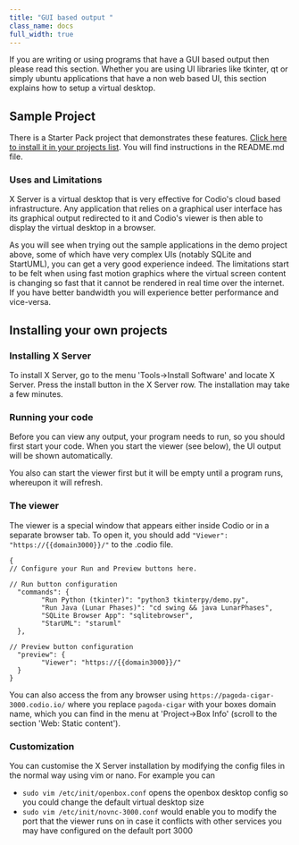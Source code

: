 ```yaml
---
title: "GUI based output "
class_name: docs
full_width: true
---
```


If you are writing or using programs that have a GUI based output then please read this section. Whether you are using UI libraries like tkinter, qt or simply ubuntu applications that have a non web based UI, this section explains how to setup a virtual desktop.

## Sample Project
There is a Starter Pack project that demonstrates these features. [Click here to install it in your projects list](https://codio.com/home/starter-packs/d9c00215-ec2a-46e7-b64e-85fab45b0872/). You will find instructions in the README.md file.

### Uses and Limitations
X Server is a virtual desktop that is very effective for Codio's cloud based infrastructure. Any application that relies on a graphical user interface has its graphical output redirected to it and Codio's viewer is then able to display the virtual desktop in a browser. 

As you will see when trying out the sample applications in the demo project above, some of which have very complex UIs (notably SQLite and StartUML), you can get a very good experience indeed. The limitations start to be felt when using fast motion graphics where the virtual screen content is changing so fast that it cannot be rendered in real time over the internet. If you have better bandwidth you will experience better performance and vice-versa.


## Installing your own projects

### Installing X Server
To install X Server, go to the menu 'Tools->Install Software' and locate X Server. Press the install button in the X Server row. The installation may take a few minutes.

### Running your code
Before you can view any output, your program needs to run, so you should first start your code. When you start the viewer (see below), the UI output will be shown automatically.

You also can start the viewer first but it will be empty until a program runs, whereupon it will refresh.

### The viewer
The viewer is a special window that appears either inside Codio or in a separate browser tab. To open it, you should add `"Viewer": "https://{{domain3000}}/"` to the .codio file. 

```
{
// Configure your Run and Preview buttons here.

// Run button configuration
  "commands": {
        "Run Python (tkinter)": "python3 tkinterpy/demo.py",
        "Run Java (Lunar Phases)": "cd swing && java LunarPhases",
        "SQLite Browser App": "sqlitebrowser",
        "StarUML": "staruml"
  },

// Preview button configuration
  "preview": {
        "Viewer": "https://{{domain3000}}/"
  }
}
```

You can also access the from any browser using `https://pagoda-cigar-3000.codio.io/` where you replace `pagoda-cigar` with your boxes domain name, which you can find in the menu at 'Project->Box Info' (scroll to the section 'Web: Static content').

### Customization
You can customise the X Server installation by modifying the config files in the normal way using vim or nano. For example you can

- `sudo vim /etc/init/openbox.conf` opens the openbox desktop config so you could change the default virtual desktop size
- `sudo vim /etc/init/novnc-3000.conf` would enable you to modify the port that the viewer runs on in case it conflicts with other services you may have configured on the default port 3000

